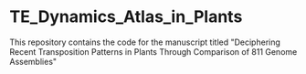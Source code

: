# TE_Dynamics_Atlas_in_Plants
This repository contains the code for the manuscript titled  "Deciphering Recent Transposition Patterns in Plants Through Comparison of 811 Genome Assemblies"
